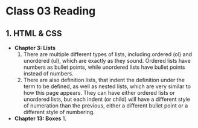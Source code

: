 # Class 03 Reading
## 1. HTML & CSS
   - **Chapter 3: Lists**
     1. There are multiple different types of lists, including ordered (ol) and unordered (ul), which are exactly as they sound. Ordered lists have numbers as bullet points, while unordered lists have bullet points instead of numbers. 
     2. There are also definition lists, that indent the definition under the term to be defined, as well as nested lists, which are very similar to how this page appears. They can have either ordered lists or unordered lists, but each indent (or child) will have a different style of numeration than the previous, either a different bullet point or a different style of numbering.
   - **Chapter 13: Boxes**
     1. 
